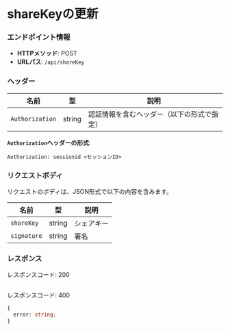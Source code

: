 # shareKeyの更新

### エンドポイント情報

- **HTTPメソッド**: POST
- **URLパス**: `/api/shareKey`

### ヘッダー

| 名前            | 型     | 説明                                       |
| --------------- | ------ | ------------------------------------------ |
| `Authorization` | string | 認証情報を含むヘッダー（以下の形式で指定） |

**`Authorization`ヘッダーの形式**:

```
Authorization: sessionid <セッションID>
```


### リクエストボディ

リクエストのボディは、JSON形式で以下の内容を含みます。

| 名前        | 型     | 説明                           |
| ----------- | ------ | ------------------------------ |
| `shareKey` | string | シェアキー                     |
| `signature` | string | 署名                           |

### レスポンス

レスポンスコード: 200

```ts

```

レスポンスコード: 400

```ts
{
  error: string;
}
```